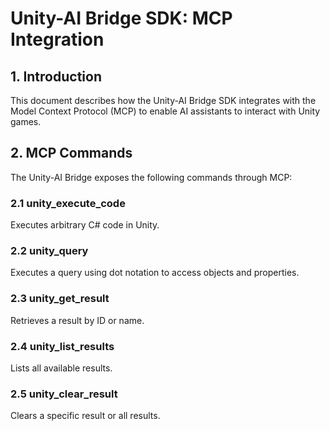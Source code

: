 # Unity-AI Bridge SDK: MCP Integration

## 1. Introduction

This document describes how the Unity-AI Bridge SDK integrates with the Model Context Protocol (MCP) to enable AI assistants to interact with Unity games.


## 2. MCP Commands

The Unity-AI Bridge exposes the following commands through MCP:

### 2.1 unity_execute_code

Executes arbitrary C# code in Unity.

### 2.2 unity_query

Executes a query using dot notation to access objects and properties.

### 2.3 unity_get_result

Retrieves a result by ID or name.

### 2.4 unity_list_results

Lists all available results.

### 2.5 unity_clear_result

Clears a specific result or all results.
